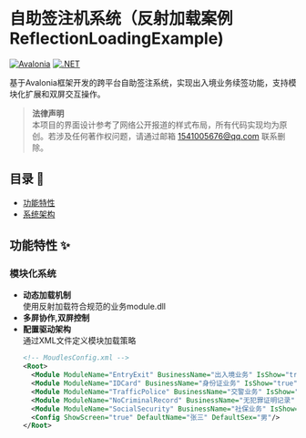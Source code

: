 # 自助签注机系统（反射加载案例ReflectionLoadingExample)

[![Avalonia](https://img.shields.io/badge/Avalonia-11.0-blue)](https://avaloniaui.net/)
[![.NET](https://img.shields.io/badge/.NET-8.0-purple)](https://dotnet.microsoft.com/)

基于Avalonia框架开发的跨平台自助签注系统，实现出入境业务续签功能，支持模块化扩展和双屏交互操作。


> **法律声明**  
> 本项目的界面设计参考了网络公开报道的样式布局，所有代码实现均为原创。若涉及任何著作权问题，请通过邮箱 1541005676@qq.com 联系删除。

## 目录 📖
- [功能特性](#功能特性-)
- [系统架构](#系统架构-)

[//]: # (- [快速开始]&#40;#快速开始-&#41;)

[//]: # (  - [环境要求]&#40;#环境要求&#41;)

[//]: # (  - [安装指南]&#40;#安装指南&#41;)

[//]: # (  - [配置说明]&#40;#配置说明&#41;)

[//]: # (- [开发文档]&#40;#开发文档-&#41;)

[//]: # (  - [模块开发]&#40;#模块开发&#41;)

[//]: # (  - [双屏控制]&#40;#双屏控制&#41;)

[//]: # (- [贡献指南]&#40;#贡献指南-&#41;)

[//]: # (- [许可证]&#40;#许可证-&#41;)

## 功能特性 ✨

### 模块化系统
- **动态加载机制**  
  使用反射加载符合规范的业务module.dll
- **多屏协作,双屏控制**
- **配置驱动架构**  
  通过XML文件定义模块加载策略
  ```xml
  <!-- MoudlesConfig.xml -->
  <Root>
    <Module ModuleName="EntryExit" BusinessName="出入境业务" IsShow="true"/>
    <Module ModuleName="IDCard" BusinessName="身份证业务" IsShow="true"/>
    <Module ModuleName="TrafficPolice" BusinessName="交警业务" IsShow="true"/>
    <Module ModuleName="NoCriminalRecord" BusinessName="无犯罪证明记录" IsShow="true"/>
    <Module ModuleName="SocialSecurity" BusinessName="社保业务" IsShow="true"/>
    <Config ShowScreen="true" DefaultName="张三" DefaultSex="男"/>
  </Root>
  
